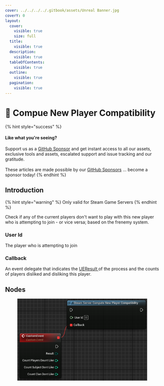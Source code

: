 ```yaml
---
cover: ../../../../.gitbook/assets/Unreal Banner.jpg
coverY: 0
layout:
  cover:
    visible: true
    size: full
  title:
    visible: true
  description:
    visible: true
  tableOfContents:
    visible: true
  outline:
    visible: true
  pagination:
    visible: true
---
```


# 🔵 Compue New Player Compatibility

{% hint style="success" %}
#### Like what you're seeing?

Support us as a [GitHub Sponsor](../../../../where-to-buy/become-a-sponsor.md) and get instant access to all our assets, exclusive tools and assets, escalated support and issue tracking and our gratitude.\
\
These articles are made possible by our [GitHub Sponsors](../../../../where-to-buy/become-a-sponsor.md) ... become a sponsor today!
{% endhint %}

## Introduction

{% hint style="warning" %}
Only valid for Steam Game Servers
{% endhint %}

Check if any of the current players don't want to play with this new player who is attempting to join - or vice versa; based on the frenemy system.

### User Id

The player who is attempting to join

### Callback

An event delegate that indicates the [UEResult ](../enumerators/ueresult.md)of the process and the counts of players disliked and disliking this player.

## Nodes

<figure><img src="../../../../.gitbook/assets/image (271).png" alt=""><figcaption></figcaption></figure>
